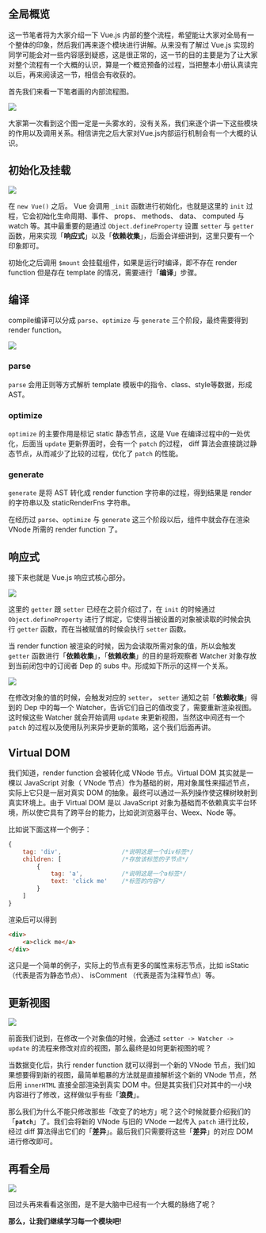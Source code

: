

## 全局概览

这一节笔者将为大家介绍一下 Vue.js 内部的整个流程，希望能让大家对全局有一个整体的印象，然后我们再来逐个模块进行讲解。从来没有了解过 Vue.js 实现的同学可能会对一些内容感到疑惑，这是很正常的，这一节的目的主要是为了让大家对整个流程有一个大概的认识，算是一个概览预备的过程，当把整本小册认真读完以后，再来阅读这一节，相信会有收获的。

首先我们来看一下笔者画的内部流程图。

![](./images/1606e7eaa2a664e8~tplv-t2oaga2asx-image.image.png)

大家第一次看到这个图一定是一头雾水的，没有关系，我们来逐个讲一下这些模块的作用以及调用关系。相信讲完之后大家对Vue.js内部运行机制会有一个大概的认识。

## 初始化及挂载

![](./images/1606e8abbababbe6~tplv-t2oaga2asx-image.image.png)

在 `new Vue()` 之后。 Vue 会调用 `_init` 函数进行初始化，也就是这里的 `init` 过程，它会初始化生命周期、事件、 props、 methods、 data、 computed 与 watch 等。其中最重要的是通过 `Object.defineProperty` 设置 `setter` 与 `getter` 函数，用来实现「**响应式**」以及「**依赖收集**」，后面会详细讲到，这里只要有一个印象即可。

初始化之后调用 `$mount` 会挂载组件，如果是运行时编译，即不存在 render function 但是存在 template 的情况，需要进行「**编译**」步骤。

## 编译

compile编译可以分成 `parse`、`optimize` 与 `generate` 三个阶段，最终需要得到 render function。

![](./images/1606ec3d306ab28f~tplv-t2oaga2asx-image.image.png)

### parse

`parse` 会用正则等方式解析 template 模板中的指令、class、style等数据，形成AST。

### optimize

`optimize` 的主要作用是标记 static 静态节点，这是 Vue 在编译过程中的一处优化，后面当 `update` 更新界面时，会有一个 `patch` 的过程， diff 算法会直接跳过静态节点，从而减少了比较的过程，优化了 `patch` 的性能。

### generate

`generate` 是将 AST 转化成 render function 字符串的过程，得到结果是 render 的字符串以及 staticRenderFns 字符串。

在经历过 `parse`、`optimize` 与 `generate` 这三个阶段以后，组件中就会存在渲染 VNode 所需的 render function 了。

## 响应式

接下来也就是 Vue.js 响应式核心部分。

![](./images/1606edad5ca9e23d~tplv-t2oaga2asx-image.image.png)

这里的 `getter` 跟 `setter` 已经在之前介绍过了，在 `init` 的时候通过 `Object.defineProperty` 进行了绑定，它使得当被设置的对象被读取的时候会执行 `getter` 函数，而在当被赋值的时候会执行 `setter` 函数。

当 render function 被渲染的时候，因为会读取所需对象的值，所以会触发 `getter` 函数进行「**依赖收集**」，「**依赖收集**」的目的是将观察者 Watcher 对象存放到当前闭包中的订阅者 Dep 的 subs 中。形成如下所示的这样一个关系。

![](./images/160770b2a77e084e~tplv-t2oaga2asx-image.image.png)

在修改对象的值的时候，会触发对应的 `setter`， `setter` 通知之前「**依赖收集**」得到的 Dep 中的每一个 Watcher，告诉它们自己的值改变了，需要重新渲染视图。这时候这些 Watcher 就会开始调用 `update` 来更新视图，当然这中间还有一个 `patch` 的过程以及使用队列来异步更新的策略，这个我们后面再讲。

## Virtual DOM

我们知道，render function 会被转化成 VNode 节点。Virtual DOM 其实就是一棵以 JavaScript 对象（ VNode 节点）作为基础的树，用对象属性来描述节点，实际上它只是一层对真实 DOM 的抽象。最终可以通过一系列操作使这棵树映射到真实环境上。由于 Virtual DOM 是以 JavaScript 对象为基础而不依赖真实平台环境，所以使它具有了跨平台的能力，比如说浏览器平台、Weex、Node 等。

比如说下面这样一个例子：

```javascript
{
    tag: 'div',                 /*说明这是一个div标签*/
    children: [                 /*存放该标签的子节点*/
        {
            tag: 'a',           /*说明这是一个a标签*/
            text: 'click me'    /*标签的内容*/
        }
    ]
}
```

渲染后可以得到

```html
<div>
    <a>click me</a>
</div>
```

这只是一个简单的例子，实际上的节点有更多的属性来标志节点，比如 isStatic （代表是否为静态节点）、 isComment （代表是否为注释节点）等。

## 更新视图

![](./images/1607715c316d4922~tplv-t2oaga2asx-image.image.png)

前面我们说到，在修改一个对象值的时候，会通过 `setter -> Watcher -> update` 的流程来修改对应的视图，那么最终是如何更新视图的呢？

当数据变化后，执行 render function 就可以得到一个新的 VNode 节点，我们如果想要得到新的视图，最简单粗暴的方法就是直接解析这个新的 VNode 节点，然后用 `innerHTML` 直接全部渲染到真实 DOM 中。但是其实我们只对其中的一小块内容进行了修改，这样做似乎有些「**浪费**」。

那么我们为什么不能只修改那些「改变了的地方」呢？这个时候就要介绍我们的「**`patch`**」了。我们会将新的 VNode 与旧的 VNode 一起传入 `patch` 进行比较，经过 diff 算法得出它们的「**差异**」。最后我们只需要将这些「**差异**」的对应 DOM 进行修改即可。

## 再看全局

![](./images/1606e7eaa2a664e8~tplv-t2oaga2asx-image.image.png)

回过头再来看看这张图，是不是大脑中已经有一个大概的脉络了呢？

**那么，让我们继续学习每一个模块吧!**